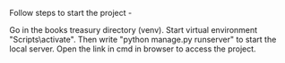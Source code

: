 Follow steps to start the project -

  Go in the books treasury directory (venv).
  Start virtual environment "Scripts\activate".
  Then write "python manage.py runserver" to start the local server.
  Open the link in cmd in browser to access the project.

